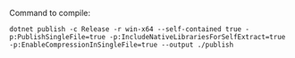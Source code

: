 Command to compile:

`dotnet publish -c Release -r win-x64 --self-contained true -p:PublishSingleFile=true -p:IncludeNativeLibrariesForSelfExtract=true -p:EnableCompressionInSingleFile=true --output ./publish`
